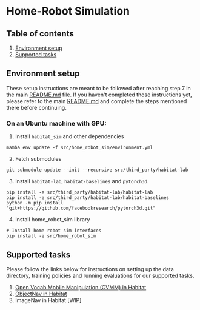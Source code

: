 # Home-Robot Simulation

## Table of contents
   1. [Environment setup](#environment-setup)
   2. [Supported tasks](#supported-tasks)

## Environment setup

These setup instructions are meant to be followed after reaching step 7 in the main [README.md](../../README.md) file. If you haven't completed those instructions yet, please refer to the main [README.md](../../README.md) and complete the steps mentioned there before continuing.

### On an Ubuntu machine with GPU:


1. Install `habitat_sim` and other dependencies

```
mamba env update -f src/home_robot_sim/environment.yml
```

2. Fetch submodules
```
git submodule update --init --recursive src/third_party/habitat-lab
```


3. Install `habitat-lab`, `habitat-baselines` and `pytorch3d`.
```
pip install -e src/third_party/habitat-lab/habitat-lab
pip install -e src/third_party/habitat-lab/habitat-baselines
python -m pip install "git+https://github.com/facebookresearch/pytorch3d.git"
```

4. Install home_robot_sim library
```
# Install home robot sim interfaces
pip install -e src/home_robot_sim
```

## Supported tasks

Please follow the links below for instructions on setting up the data directory, training policies and running evaluations for our supported tasks.
1. [Open Vocab Mobile Manipulation (OVMM) in Habitat](../../projects/habitat_ovmm/README.md)
2. [ObjectNav in Habitat](../../projects/habitat_objectnav/README.md)
3. ImageNav in Habitat [WIP]